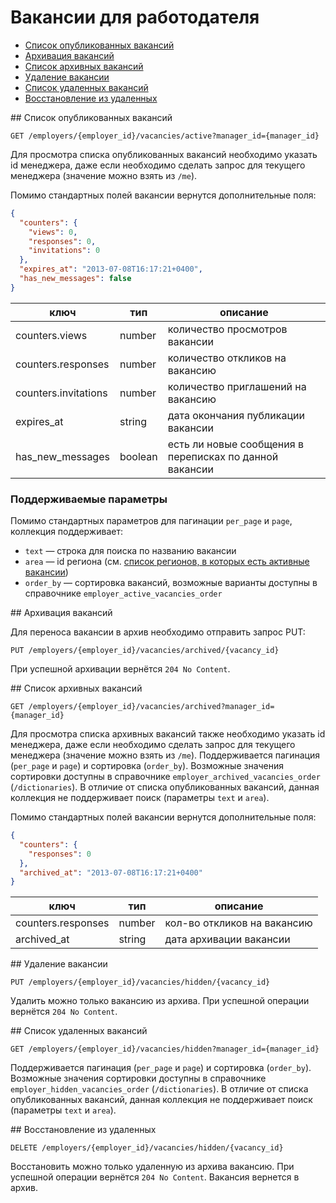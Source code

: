 # Вакансии для работодателя

* [Список опубликованных вакансий](#active)
* [Архивация вакансий](#archive)
* [Список архивных вакансий](#archived)
* [Удаление вакансии](#hide)
* [Список удаленных вакансий](#hidden)
* [Восстановление из удаленных](#restore)

<a name="active"/>
## Список опубликованных вакансий

`GET /employers/{employer_id}/vacancies/active?manager_id={manager_id}`

Для просмотра списка опубликованных вакансий необходимо указать id менеджера, даже если необходимо сделать запрос для 
текущего менеджера (значение можно взять из `/me`).

Помимо стандартных полей вакансии вернутся дополнительные поля:

```json
{
  "counters": {
    "views": 0,
    "responses": 0,
    "invitations": 0
  },
  "expires_at": "2013-07-08T16:17:21+0400",
  "has_new_messages": false
}
```

ключ                  | тип     | описание
----------------------|---------|---------------------------------------------------------
counters.views        | number  | количество просмотров вакансии  
counters.responses    | number  | количество откликов на вакансию
counters.invitations  | number  | количество приглашений на вакансию
expires_at            | string  | дата окончания публикации вакансии
has_new_messages      | boolean | есть ли новые сообщения в переписках по данной вакансии


### Поддерживаемые параметры 

Помимо стандартных параметров для пагинации `per_page` и `page`, коллекция поддерживает:

* `text` — строка для поиска по названию вакансии
* `area` — id региона (см. [список регионов, в которых есть активные вакансии](employer_vacancy_areas_active.md))
* `order_by` — сортировка вакансий, возможные варианты доступны в справочнике `employer_active_vacancies_order`

<a name="archive"/>
## Архивация вакансий

Для переноса вакансии в архив необходимо отправить запрос PUT:

`PUT /employers/{employer_id}/vacancies/archived/{vacancy_id}`

При успешной архивации вернётся `204 No Content`.

<a name="archived"/>
## Список архивных вакансий

`GET /employers/{employer_id}/vacancies/archived?manager_id={manager_id}`

Для просмотра списка архивных вакансий также необходимо указать id менеджера, даже если необходимо сделать запрос для
текущего менеджера (значение можно взять из `/me`). Поддерживается пагинация (`per_page` и `page`) и сортировка (`order_by`).
Возможные значения сортировки доступны в справочнике `employer_archived_vacancies_order` (`/dictionaries`).
В отличие от списка опубликованных вакансий, данная коллекция не поддерживает поиск (параметры `text` и `area`).  

Помимо стандартных полей вакансии вернутся дополнительные поля:

```json
{
  "counters": {
    "responses": 0
  },
  "archived_at": "2013-07-08T16:17:21+0400"
}
```

ключ                  | тип     | описание
----------------------|---------|---------------------------------------------------------
counters.responses    | number  | кол-во откликов на вакансию
archived_at           | string  | дата архивации вакансии

<a name="hide"/>
## Удаление вакансии

`PUT /employers/{employer_id}/vacancies/hidden/{vacancy_id}`

Удалить можно только вакансию из архива.
При успешной операции вернётся `204 No Content`.

<a name="hidden"/>
## Список удаленных вакансий

`GET /employers/{employer_id}/vacancies/hidden?manager_id={manager_id}`

Поддерживается пагинация (`per_page` и `page`) и сортировка (`order_by`). 
Возможные значения сортировки доступны в справочнике `employer_hidden_vacancies_order` (`/dictionaries`).
В отличие от списка опубликованных вакансий, данная коллекция не поддерживает поиск (параметры `text` и `area`). 

<a name="restore"/>
## Восстановление из удаленных

`DELETE /employers/{employer_id}/vacancies/hidden/{vacancy_id}`

Восстановить можно только удаленную из архива вакансию.
При успешной операции вернётся `204 No Content`.
Вакансия вернется в архив.
